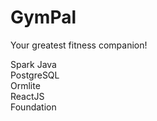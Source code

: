 # GymPal

Your greatest fitness companion!

Spark Java  
PostgreSQL  
Ormlite  
ReactJS  
Foundation
